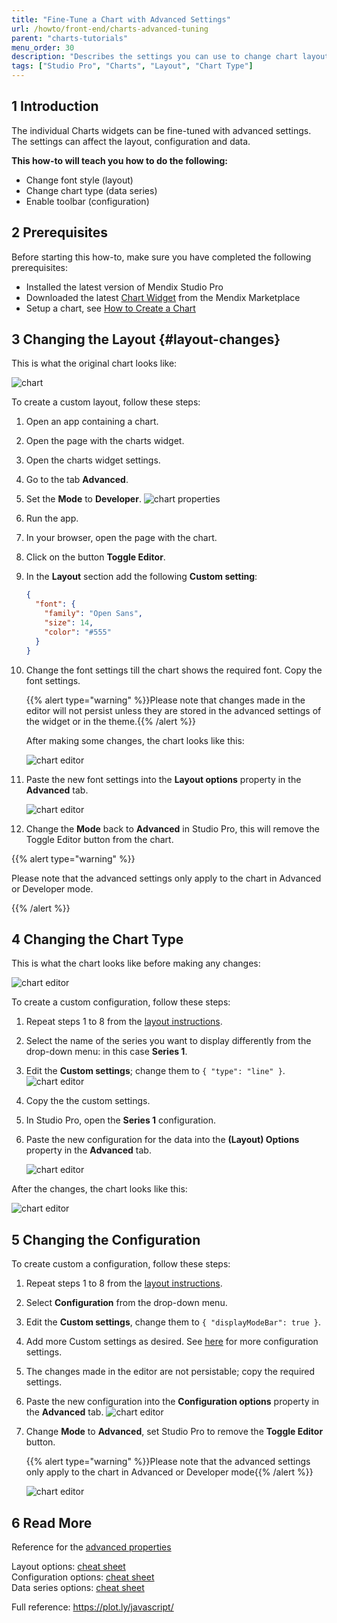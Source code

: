 ```yaml
---
title: "Fine-Tune a Chart with Advanced Settings"
url: /howto/front-end/charts-advanced-tuning
parent: "charts-tutorials"
menu_order: 30
description: "Describes the settings you can use to change chart layouts and types"
tags: ["Studio Pro", "Charts", "Layout", "Chart Type"]
---
```


## 1 Introduction

The individual Charts widgets can be fine-tuned with advanced settings. The settings can affect the layout, configuration and data.

**This how-to will teach you how to do the following:**  

* Change font style (layout)
* Change chart type (data series)
* Enable toolbar (configuration)

## 2 Prerequisites

Before starting this how-to, make sure you have completed the following prerequisites:

* Installed the latest version of Mendix Studio Pro
* Downloaded the latest [Chart Widget](/appstore/widgets/charts) from the Mendix Marketplace
* Setup a chart, see [How to Create a Chart](charts-basic-create)

## 3 Changing the Layout {#layout-changes}

This is what the original chart looks like:

![chart](attachments/charts/charts-toggle-editor.png)

To create a custom layout, follow these steps:

1. Open an app containing a chart.
2. Open the page with the charts widget.
3. Open the charts widget settings.
4. Go to the tab **Advanced**.
5. Set the **Mode** to **Developer**.
    ![chart properties](attachments/charts/charts-widget-properties-advanced.png)
6. Run the app.
7. In your browser, open the page with the chart.
8. Click on the button **Toggle Editor**.
9. In the **Layout** section add the following **Custom setting**:

    ```json
    {
      "font": {
        "family": "Open Sans",
        "size": 14,
        "color": "#555"
      }
    }
    ```
10. Change the font settings till the chart shows the required font. Copy the font settings.

    {{% alert type="warning" %}}Please note that changes made in the editor will not persist unless they are stored in the advanced settings of the widget or in the theme.{{% /alert %}}

    After making some changes, the chart looks like this:

    ![chart editor](attachments/charts/charts-toggle-editor-open.png)

11. Paste the new font settings into the **Layout options** property in the **Advanced** tab.

    ![chart editor](attachments/charts/charts-widget-properties-advanced-layout.png)

12. Change the **Mode** back to **Advanced** in Studio Pro, this will remove the Toggle Editor button from the chart.  

{{% alert type="warning" %}}

Please note that the advanced settings only apply to the chart in Advanced or Developer mode.

{{% /alert %}}

## 4 Changing the Chart Type

This is what the chart looks like before making any changes:

![chart editor](attachments/charts/charts-widget-bar.png)

To create a custom configuration, follow these steps:

1. Repeat steps 1 to 8 from the [layout instructions](#layout-changes).
2. Select the name of the series you want to display differently from the drop-down menu: in this case **Series 1**.
3. Edit the **Custom settings**; change them to `{ "type": "line" }`.
    ![chart editor](attachments/charts/charts-widget-bar-line-combination.png)
4. Copy the the custom settings.
5. In Studio Pro, open the **Series 1** configuration.
6. Paste the new configuration for the data into the **(Layout) Options** property in the **Advanced** tab.

    ![chart editor](attachments/charts/charts-widget-bar-line-combination-properties.png)

After the changes, the chart looks like this:

![chart editor](attachments/charts/charts-widget-bar-line-combination-result.png)

## 5 Changing the Configuration 

To create custom a configuration, follow these steps:

1. Repeat steps 1 to 8 from the [layout instructions](#layout-changes).
2. Select **Configuration** from the drop-down menu.
3. Edit the **Custom settings**, change them to `{ "displayModeBar": true }`.
4. Add more Custom settings as desired. See [here](https://plot.ly/javascript/configuration-options/) for more configuration settings.
5. The changes made in the editor are not persistable; copy the required settings.
6. Paste the new configuration into the **Configuration options** property in the **Advanced** tab.
    ![chart editor](attachments/charts/charts-widget-properties-advanced-config.png)
7. Change **Mode** to **Advanced**, set Studio Pro to remove the **Toggle Editor** button.

    {{% alert type="warning" %}}Please note that the advanced settings only apply to the chart in Advanced or Developer mode{{% /alert %}}

    ![chart editor](attachments/charts/charts-config-toolbar.png)

## 6 Read More

Reference for the [advanced properties](/refguide/charts-configuration#advanced)

Layout options: [cheat sheet](/refguide/charts-advanced-cheat-sheet#layout-all)  
Configuration options: [cheat sheet](/refguide/charts-advanced-cheat-sheet#config-options)  
Data series options: [cheat sheet](/refguide/charts-advanced-cheat-sheet#data-series)  

Full reference: https://plot.ly/javascript/
